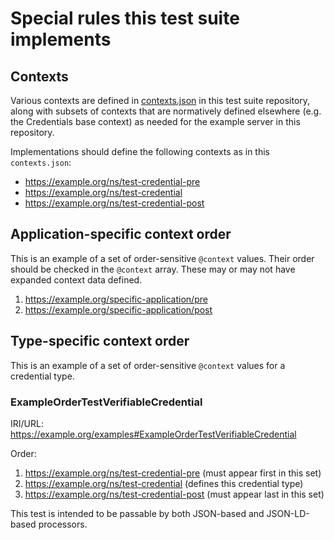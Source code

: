 # Special rules this test suite implements

## Contexts

Various contexts are defined in [contexts.json](../contexts.json) in this test suite repository,
along with subsets of contexts that are normatively defined elsewhere (e.g. the
Credentials base context) as needed for the example server in this repository.

Implementations should define the following contexts as in this `contexts.json`:
- <https://example.org/ns/test-credential-pre>
- <https://example.org/ns/test-credential>
- <https://example.org/ns/test-credential-post>

## Application-specific context order

This is an example of a set of order-sensitive `@context` values.
Their order should be checked in the `@context` array.
These may or may not have expanded context data defined.

1. <https://example.org/specific-application/pre>
2. <https://example.org/specific-application/post>

## Type-specific context order

This is an example of a set of order-sensitive `@context` values for a credential type.

### ExampleOrderTestVerifiableCredential

IRI/URL: <https://example.org/examples#ExampleOrderTestVerifiableCredential>

Order:
1. <https://example.org/ns/test-credential-pre> (must appear first in this set)
2. <https://example.org/ns/test-credential> (defines this credential type)
3. <https://example.org/ns/test-credential-post> (must appear last in this set)

This test is intended to be passable by both JSON-based and JSON-LD-based processors.
